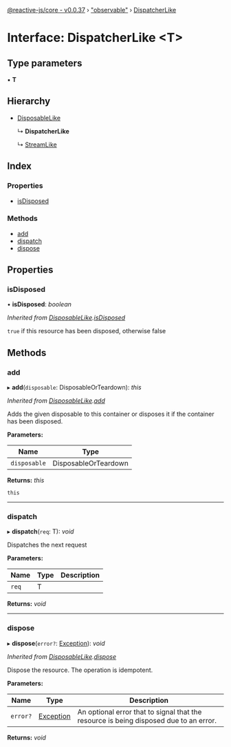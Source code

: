 [@reactive-js/core - v0.0.37](../README.md) › ["observable"](../modules/_observable_.md) › [DispatcherLike](_observable_.dispatcherlike.md)

# Interface: DispatcherLike <**T**>

## Type parameters

▪ **T**

## Hierarchy

* [DisposableLike](_disposable_.disposablelike.md)

  ↳ **DispatcherLike**

  ↳ [StreamLike](_observable_.streamlike.md)

## Index

### Properties

* [isDisposed](_observable_.dispatcherlike.md#isdisposed)

### Methods

* [add](_observable_.dispatcherlike.md#add)
* [dispatch](_observable_.dispatcherlike.md#dispatch)
* [dispose](_observable_.dispatcherlike.md#dispose)

## Properties

###  isDisposed

• **isDisposed**: *boolean*

*Inherited from [DisposableLike](_disposable_.disposablelike.md).[isDisposed](_disposable_.disposablelike.md#isdisposed)*

`true` if this resource has been disposed, otherwise false

## Methods

###  add

▸ **add**(`disposable`: DisposableOrTeardown): *this*

*Inherited from [DisposableLike](_disposable_.disposablelike.md).[add](_disposable_.disposablelike.md#add)*

Adds the given disposable to this container or disposes it if the container has been disposed.

**Parameters:**

Name | Type |
------ | ------ |
`disposable` | DisposableOrTeardown |

**Returns:** *this*

`this`

___

###  dispatch

▸ **dispatch**(`req`: T): *void*

Dispatches the next request

**Parameters:**

Name | Type | Description |
------ | ------ | ------ |
`req` | T |   |

**Returns:** *void*

___

###  dispose

▸ **dispose**(`error?`: [Exception](../modules/_disposable_.md#exception)): *void*

*Inherited from [DisposableLike](_disposable_.disposablelike.md).[dispose](_disposable_.disposablelike.md#dispose)*

Dispose the resource. The operation is idempotent.

**Parameters:**

Name | Type | Description |
------ | ------ | ------ |
`error?` | [Exception](../modules/_disposable_.md#exception) | An optional error that to signal that the resource is being disposed due to an error.  |

**Returns:** *void*
